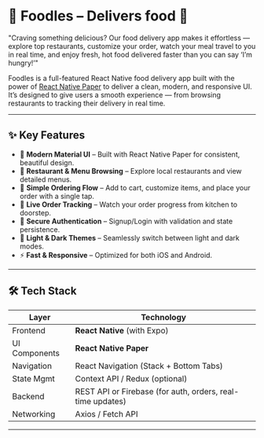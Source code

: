 
# 🍔 Foodles – Delivers food 🍔
"Craving something delicious? Our food delivery app makes it effortless — explore top restaurants, customize your order, watch your meal travel to you in real time, and enjoy fresh, hot food delivered faster than you can say ‘I’m hungry!’"

Foodles is a full-featured React Native food delivery app built with the power of [React Native Paper](https://callstack.github.io/react-native-paper/) to deliver a clean, modern, and responsive UI.  
It’s designed to give users a smooth experience — from browsing restaurants to tracking their delivery in real time.

---

## ✨ Key Features

- 🎨 **Modern Material UI** – Built with React Native Paper for consistent, beautiful design.
- 🏪 **Restaurant & Menu Browsing** – Explore local restaurants and view detailed menus.
- 🛒 **Simple Ordering Flow** – Add to cart, customize items, and place your order with a single tap.
- 🚚 **Live Order Tracking** – Watch your order progress from kitchen to doorstep.
- 🔐 **Secure Authentication** – Signup/Login with validation and state persistence.
- 🌙 **Light & Dark Themes** – Seamlessly switch between light and dark modes.
- ⚡ **Fast & Responsive** – Optimized for both iOS and Android.

---

## 🛠 Tech Stack

| Layer          | Technology |
|---------------|------------|
| Frontend      | **React Native** (with Expo) |
| UI Components | **React Native Paper** |
| Navigation    | React Navigation (Stack + Bottom Tabs) |
| State Mgmt    | Context API / Redux (optional) |
| Backend       | REST API or Firebase (for auth, orders, real-time updates) |
| Networking    | Axios / Fetch API |

---



